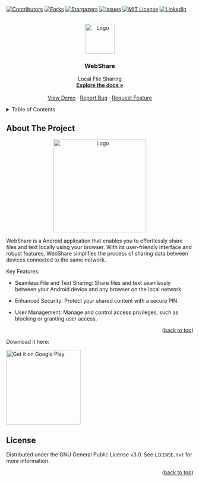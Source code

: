 <!-- Improved compatibility of back to top link: See: https://github.com/SatyaSnehith/WebShare/pull/73 -->
<a name="readme-top"></a>
<!--
*** Thanks for checking out the Best-README-Template. If you have a suggestion
*** that would make this better, please fork the repo and create a pull request
*** or simply open an issue with the tag "enhancement".
*** Don't forget to give the project a star!
*** Thanks again! Now go create something AMAZING! :D
-->



<!-- PROJECT SHIELDS -->
<!--
*** I'm using markdown "reference style" links for readability.
*** Reference links are enclosed in brackets [ ] instead of parentheses ( ).
*** See the bottom of this document for the declaration of the reference variables
*** for contributors-url, forks-url, etc. This is an optional, concise syntax you may use.
*** https://www.markdownguide.org/basic-syntax/#reference-style-links
-->
[![Contributors][contributors-shield]][contributors-url]
[![Forks][forks-shield]][forks-url]
[![Stargazers][stars-shield]][stars-url]
[![Issues][issues-shield]][issues-url]
[![MIT License][license-shield]][license-url]
[![LinkedIn][linkedin-shield]][linkedin-url]



<!-- PROJECT LOGO -->
<br />
<div align="center">
  <a href="https://github.com/SatyaSnehith/WebShare">
    <img src="https://raw.githubusercontent.com/SatyaSnehith/WebShare/master/images/bluew.svg" alt="Logo" width="80" height="80">
  </a>

  <h3 align="center">WebShare</h3>

  <p align="center">
    Local File Sharing
    <br />
    <a href="https://github.com/SatyaSnehith/WebShare"><strong>Explore the docs »</strong></a>
    <br />
    <br />
    <a href="https://github.com/SatyaSnehith/WebShare">View Demo</a>
    ·
    <a href="https://github.com/SatyaSnehith/WebShare/issues">Report Bug</a>
    ·
    <a href="https://github.com/SatyaSnehith/WebShare/issues">Request Feature</a>
  </p>
</div>



<!-- TABLE OF CONTENTS -->
<details>
  <summary>Table of Contents</summary>
  <ol>
    <li>
      <a href="#about-the-project">About The Project</a>
    </li>
    <li><a href="#license">License</a></li>
  </ol>
</details>



<!-- ABOUT THE PROJECT -->
## About The Project

<div align="center">
  <img src="https://raw.githubusercontent.com/SatyaSnehith/WebShare/master/images/Screenshot.png?raw=true" alt="Logo" width="250">
</div>

WebShare is a Android application that enables you to effortlessly share files and text locally using your browser. With its user-friendly interface and robust features, WebShare simplifies the process of sharing data between devices connected to the same network.

Key Features:

* Seamless File and Text Sharing: Share files and text seamlessly between your Android device and any browser on the local network.

* Enhanced Security: Protect your shared content with a secure PIN.

* User Management: Manage and control access privileges, such as blocking or granting user access.

<p align="right">(<a href="#readme-top">back to top</a>)</p>

Download it here:

<a href='https://play.google.com/store/apps/details?id=ss.nscube.webshare'><img width='200' alt='Get it on Google Play' src='https://play.google.com/intl/en_us/badges/static/images/badges/en_badge_web_generic.png'/></a>

<!-- LICENSE -->
## License

Distributed under the GNU General Public License v3.0. See `LICENSE.txt` for more information.

<p align="right">(<a href="#readme-top">back to top</a>)</p>

<!-- MARKDOWN LINKS & IMAGES -->
<!-- https://www.markdownguide.org/basic-syntax/#reference-style-links -->
[contributors-shield]: https://img.shields.io/github/contributors/SatyaSnehith/WebShare.svg?style=for-the-badge
[contributors-url]: https://github.com/SatyaSnehith/WebShare/graphs/contributors
[forks-shield]: https://img.shields.io/github/forks/SatyaSnehith/WebShare.svg?style=for-the-badge
[forks-url]: https://github.com/SatyaSnehith/WebShare/network/members
[stars-shield]: https://img.shields.io/github/stars/SatyaSnehith/WebShare.svg?style=for-the-badge
[stars-url]: https://github.com/SatyaSnehith/WebShare/stargazers
[issues-shield]: https://img.shields.io/github/issues/SatyaSnehith/WebShare.svg?style=for-the-badge
[issues-url]: https://github.com/SatyaSnehith/WebShare/issues
[license-shield]: https://img.shields.io/github/license/SatyaSnehith/WebShare.svg?style=for-the-badge
[license-url]: https://github.com/SatyaSnehith/WebShare/blob/master/LICENSE.txt
[linkedin-shield]: https://img.shields.io/badge/-LinkedIn-black.svg?style=for-the-badge&logo=linkedin&colorB=555
[linkedin-url]: https://www.linkedin.com/in/satyasnehith/
[product-screenshot]: https://raw.githubusercontent.com/SatyaSnehith/WebShare/master/images/Screenshot.svg

